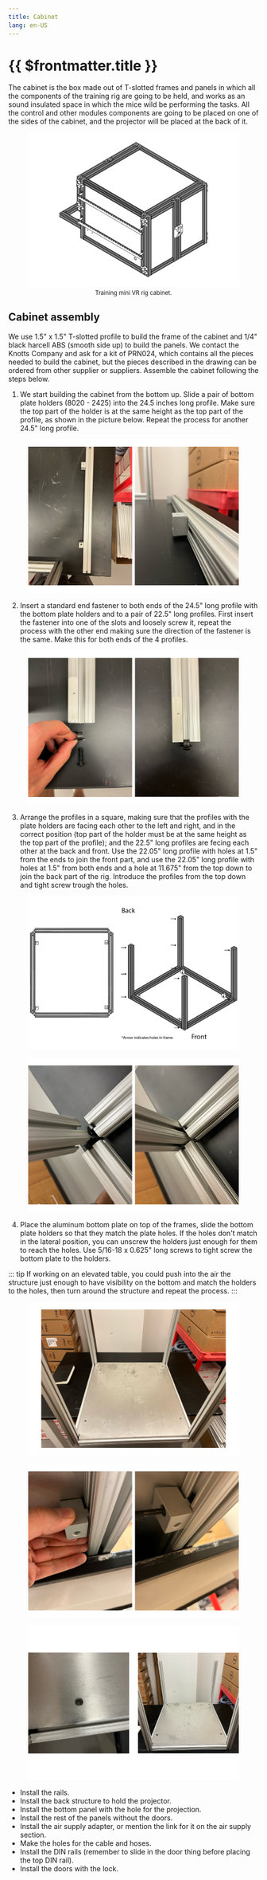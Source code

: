```yaml
---
title: Cabinet
lang: en-US
---
```


# {{ $frontmatter.title }}

The cabinet is the box made out of T-slotted frames and panels in which all the components of the training rig are going to be held, and works as an sound insulated space in which the mice wild be performing the tasks. All the control and other modules components are going to be placed on one of the sides of the cabinet, and the projector will be placed at the back of it.

<figure>
  <img src='./assets/images/cabinet/cabinet-1.png'>
  <center><figcaption><small>Training mini VR rig cabinet.</small></figcaption></center>
</figure>

## Cabinet assembly

We use 1.5" x 1.5" T-slotted profile to build the frame of the cabinet and 1/4" black harcell ABS (smooth side up) to build the panels. We contact the Knotts Company and ask for a kit of PRN024, which contains all the pieces needed to build the cabinet, but the pieces described in the drawing can be ordered from other supplier or suppliers. Assemble the cabinet following the steps below.

1. We start building the cabinet from the bottom up. Slide a pair of bottom plate holders (8020 - 2425) into the 24.5 inches long profile. Make sure the top part of the holder is at the same height as the top part of the profile, as shown in the picture below. Repeat the process for another 24.5" long profile.

<figure>
  <img src='./assets/images/cabinet/cabinet-assembly-1.png'>
</figure>

2. Insert a standard end fastener to both ends of the 24.5" long profile with the bottom plate holders and to a pair of 22.5" long profiles. First insert the fastener into one of the slots and loosely screw it, repeat the process with the other end making sure the direction of the fastener is the same. Make this for both ends of the 4 profiles.

<figure>
  <img src='./assets/images/cabinet/cabinet-assembly-2.png'>
</figure>

3. Arrange the profiles in a square, making sure that the profiles with the plate holders are facing each other to the left and right, and in the correct position (top part of the holder must be at the same height as the top part of the profile); and the 22.5" long profiles are fecing each other at the back and front. Use the 22.05" long profile with holes at 1.5" from the ends to join the front part, and use the 22.05" long profile with holes at 1.5" from both ends and a hole at 11.675" from the top down to join the back part of the rig. Introduce the profiles from the top down and tight screw trough the holes.

<figure>
  <img src='./assets/images/cabinet/cabinet-assembly-3.png'>
</figure>

<figure>
  <img src='./assets/images/cabinet/cabinet-assembly-4.png'>
</figure>

4. Place the aluminum bottom plate on top of the frames, slide the bottom plate holders so that they match the plate holes. If the holes don't match in the lateral position, you can unscrew the holders just enough for them to reach the holes. Use 5/16-18 x 0.625" long screws to tight screw the bottom plate to the holders.

::: tip
 If working on an elevated table, you could push into the air the structure just enough to have visibility on the bottom and match the holders to the holes, then turn around the structure and repeat the process.
:::

<figure>
  <img src='./assets/images/cabinet/cabinet-assembly-5.png'>
</figure>

<figure>
  <img src='./assets/images/cabinet/cabinet-assembly-6.png'>
</figure>

<figure>
  <img src='./assets/images/cabinet/cabinet-assembly-7.png'>
</figure>


- Install the rails.
- Install the back structure to hold the projector.
- Install the bottom panel with the hole for the projection.
- Install the rest of the panels without the doors.
- Install the air supply adapter, or mention the link for it on the air supply section.
- Make the holes for the cable and hoses.
- Install the DIN rails (remember to slide in the door thing before placing the top DIN rail).
- Install the doors with the lock.
